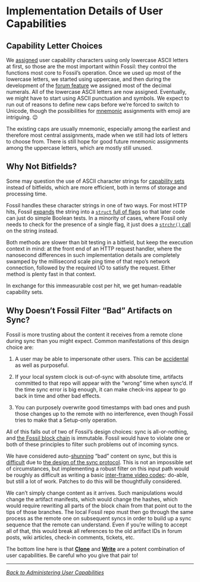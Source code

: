 # Implementation Details of User Capabilities

## <a name="choices"></a>Capability Letter Choices

We [assigned][ref] user capability characters using only lowercase ASCII
letters at first, so those are the most important within Fossil: they
control the functions most core to Fossil’s operation. Once we used up
most of the lowercase letters, we started using uppercase, and then
during the development of the [forum feature][for] we assigned most of
the decimal numerals. All of the lowercase ASCII letters are now
assigned. Eventually, we might have to start using ASCII
punctuation and symbols. We expect to run out of reasons to define new caps before
we’re forced to switch to Unicode, though the possibilities for [mnemonic][mn]
assignments with emoji are intriguing. <span style="vertical-align:
bottom">😉</span>

The existing caps are usually mnemonic, especially among the
earliest and therefore most central assignments, made when we still had
lots of letters to choose from.  There is still hope for good future
mnemonic assignments among the uppercase letters, which are mostly still
unused.


## <a name="bitfield"></a>Why Not Bitfields?

Some may question the use of ASCII character strings for [capability
sets][ucap] instead of bitfields, which are more efficient, both in
terms of storage and processing time.

Fossil handles these character strings in one of two ways. For most HTTP
hits, Fossil [expands][sexp] the string into a [`struct` full of
flags][sff] so that later code can just do simple Boolean tests. In a
minority of cases, where Fossil only needs to check for the presence of
a single flag, it just does a [`strchr()` call][sc] on the string
instead.

Both methods are slower than bit testing in a bitfield, but keep the
execution context in mind: at the front end of an HTTP request handler,
where the nanosecond differences in such implementation details are
completely swamped by the millisecond scale ping time of that repo’s
network connection, followed by the required I/O to satisfy the request.
Either method is plenty fast in that context.

In exchange for this immeasurable cost per hit, we get human-readable
capability sets.


## <a name="filter"></a>Why Doesn’t Fossil Filter “Bad” Artifacts on Sync?

Fossil is more trusting about the content it receives from a remote
clone during sync than you might expect. Common manifestations of this
design choice are:

1.  A user may be able to impersonate other users. This can be
    [accidental](./index.md#defuser) as well as purposeful.

2.  If your local system clock is out-of-sync with absolute time,
    artifacts committed to that repo will appear with the “wrong” time
    when sync’d. If the time sync error is big enough, it can make
    check-ins appear to go back in time and other bad effects.

3.  You can purposely overwrite good timestamps with bad ones and push
    those changes up to the remote with no interference, even though
    Fossil tries to make that a Setup-only operation.

All of this falls out of two of Fossil’s design choices: sync is
all-or-nothing, and [the Fossil block chain][bc] is immutable. Fossil
would have to violate one or both of these principles to filter such
problems out of incoming syncs.

We have considered auto-[shunning][shun] “bad” content on sync, but this
is [difficult][asd] due to [the design of the sync protocol][dsp]. This
is not an impossible set of circumstances, but implementing a robust
filter on this input path would be roughly as difficult as writing a
basic [inter-frame video codec][ifvc]: do-able, but still a lot of
work. Patches to do this will be thoughtfully considered.

We can’t simply change content as it arrives. Such manipulations would
change the artifact manifests, which would change the hashes, which
would require rewriting all parts of the block chain from that point out
to the tips of those branches. The local Fossil repo must then go
through the same process as the remote one on subsequent syncs in order
to build up a sync sequence that the remote can understand.  Even if
you’re willing to accept all of that, this would break all references to
the old artifact IDs in forum posts, wiki articles, check-in comments,
tickets, etc.

The bottom line here is that [**Clone**](./ref.html#g) and
[**Write**](./ref.html#i) are a potent combination of user capabilities.
Be careful who you give that pair to!


-----

*[Back to Administering User Capabilities](./)*

<!-- add padding so anchor links always scroll ref’d section to top -->
<div style="height: 75em"></div>

[asd]:  https://fossil-scm.org/forum/forumpost/ce4a3b5f3e
[bc]:   ../blockchain.md
[dsp]:  https://fossil-scm.org/fossil/doc/trunk/www/sync.wiki
[for]:  ./forum.wiki
[ifvc]: https://en.wikipedia.org/wiki/Inter_frame
[mn]:   https://en.wikipedia.org/wiki/Mnemonic
[ref]:  ./ref.html
[sexp]: http://fossil-scm.org/fossil/artifact?udc=1&ln=1223-1298&name=889d6724
[sff]:  http://fossil-scm.org/fossil/artifact?udc=1&ln=80-117&name=52d2860f
[sc]:   https://en.cppreference.com/w/c/string/byte/strchr
[shun]: ../shunning.wiki
[ucap]: ./index.md#ucap

